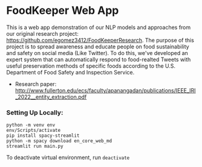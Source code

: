 # FoodKeeper Web App

This is a web app demonstration of our NLP models and approaches from our original research project: https://github.com/egomez3412/FoodKeeperResearch. The purpose of this project is to spread awareness and educate people on food sustainability and safety on social media (Like Twitter). To do this, we've developed an expert system that can automatically respond to food-realted Tweets with useful preservation methods of specific foods according to the U.S. Department of Food Safety and Inspection Service.
 - Research paper: http://www.fullerton.edu/ecs/faculty/apanangadan/publications/IEEE_IRI_2022__entity_extraction.pdf


### Setting Up Locally:
```
python -m venv env
env/Scripts/activate
pip install spacy-streamlit
python -m spacy download en_core_web_md
streamlit run main.py
```

To deactivate virtual environment, run `deactivate`



